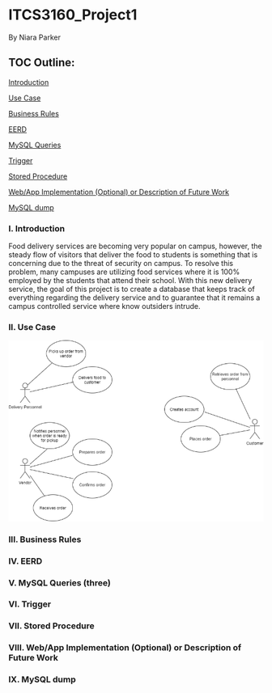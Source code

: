 # ITCS3160_Project1
By Niara Parker

## TOC Outline:
[Introduction](#i-introduction)

[Use Case](#ii-use-case)

[Business Rules](#iii-business-rules)

[EERD](#iv-eerd)

[MySQL Queries](#v-mysql-queries)

[Trigger](#vi-trigger)

[Stored Procedure](#vii-stored-procedure)

[Web/App Implementation (Optional) or Description of Future Work](#viii-web/app-inplementation-(optional)-or-description-of-future-work)

[MySQL dump](#ix-mysql-dumb)

### I. Introduction

Food delivery services are becoming very popular on campus, however, the steady flow of visitors that deliver the food to students is something that is concerning due to the threat of security on campus. To resolve this problem, many campuses are utilizing food services where it is 100% employed by the students that attend their school. With this new delivery service, the goal of this project is to create a database that keeps track of everything regarding the delivery service and to guarantee that it remains a campus controlled service where know outsiders intrude.


### II. Use Case

![UserCase](UserCase.png)

### III. Business Rules

### IV. EERD

### V. MySQL Queries (three)

### VI. Trigger

### VII. Stored Procedure

### VIII. Web/App Implementation (Optional) or Description of Future Work

### IX. MySQL dump
